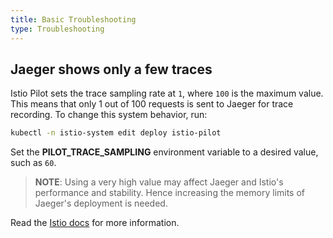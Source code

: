 ```yaml
---
title: Basic Troubleshooting
type: Troubleshooting
---
```


## Jaeger shows only a few traces

Istio Pilot sets the trace sampling rate at `1`, where `100` is the maximum value. This means that only 1 out of 100 requests is sent to Jaeger for trace recording. To change this system behavior, run:

```bash
kubectl -n istio-system edit deploy istio-pilot
```

Set the **PILOT_TRACE_SAMPLING** environment variable to a desired value, such as `60`.

> **NOTE**: Using a very high value may affect Jaeger and Istio's performance and stability. Hence increasing the memory limits of Jaeger's deployment is needed.

Read the [Istio docs](https://istio.io/docs/tasks/observability/distributed-tracing/overview/#trace-sampling) for more information. 
